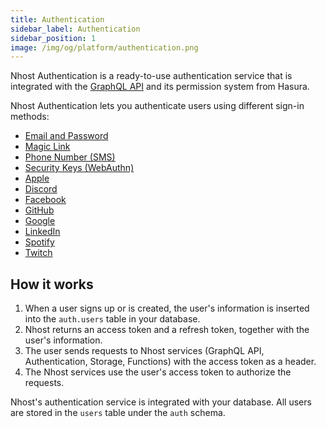 ```yaml
---
title: Authentication
sidebar_label: Authentication
sidebar_position: 1
image: /img/og/platform/authentication.png
---
```


Nhost Authentication is a ready-to-use authentication service that is integrated with the [GraphQL API](/platform/graphql) and its permission system from Hasura.

Nhost Authentication lets you authenticate users using different sign-in methods:

- [Email and Password](/platform/authentication/sign-in-with-email-and-password)
- [Magic Link](/platform/authentication/sign-in-with-magic-link)
- [Phone Number (SMS)](/platform/authentication/sign-in-with-phone-number-sms)
- [Security Keys (WebAuthn)](/platform/authentication/sign-in-with-phone-number-sms)
- [Apple](/platform/authentication/sign-in-with-apple)
- [Discord](/platform/authentication/sign-in-with-discord)
- [Facebook](/platform/authentication/sign-in-with-facebook)
- [GitHub](/platform/authentication/sign-in-with-github)
- [Google](/platform/authentication/sign-in-with-google)
- [LinkedIn](/platform/authentication/sign-in-with-linkedin)
- [Spotify](/platform/authentication/sign-in-with-spotify)
- [Twitch](/platform/authentication/sign-in-with-twitch)

## How it works

1. When a user signs up or is created, the user's information is inserted into the `auth.users` table in your database.
2. Nhost returns an access token and a refresh token, together with the user's information.
3. The user sends requests to Nhost services (GraphQL API, Authentication, Storage, Functions) with the access token as a header.
4. The Nhost services use the user's access token to authorize the requests.

Nhost's authentication service is integrated with your database. All users are stored in the `users` table under the `auth` schema.
